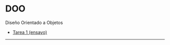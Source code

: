# DOO
Diseño Orientado a Objetos
<ul>
   <li>
    <a href="https://github.com/drdz/DOO/blob/master/Tareas/Semana1/Ensayo.pdf">Tarea 1 (ensayo)</a>
  </li>
</ul>
<hr>
